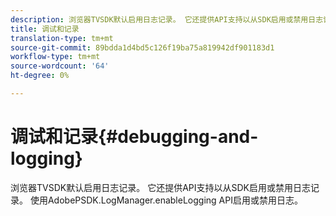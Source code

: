 ```yaml
---
description: 浏览器TVSDK默认启用日志记录。 它还提供API支持以从SDK启用或禁用日志记录。 使用AdobePSDK.LogManager.enableLogging API启用或禁用日志。
title: 调试和记录
translation-type: tm+mt
source-git-commit: 89bdda1d4bd5c126f19ba75a819942df901183d1
workflow-type: tm+mt
source-wordcount: '64'
ht-degree: 0%

---
```



# 调试和记录{#debugging-and-logging}

浏览器TVSDK默认启用日志记录。 它还提供API支持以从SDK启用或禁用日志记录。 使用AdobePSDK.LogManager.enableLogging API启用或禁用日志。

